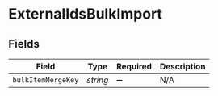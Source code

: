 # ExternalIdsBulkImport


## Fields

| Field              | Type               | Required           | Description        |
| ------------------ | ------------------ | ------------------ | ------------------ |
| `bulkItemMergeKey` | *string*           | :heavy_minus_sign: | N/A                |